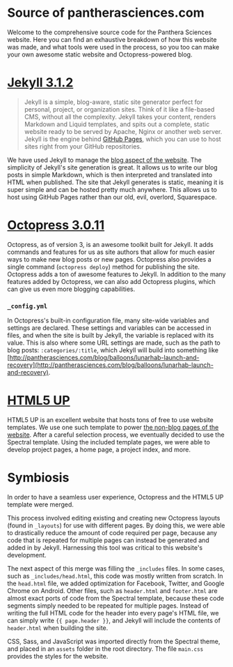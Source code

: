 # Source of pantherasciences.com
Welcome to the comprehensive source code for the Panthera Sciences website. Here you can find an exhaustive breakdown of how this website was made, and what tools were used in the process, so you too can make your own awesome static website and Octopress-powered blog.

# [Jekyll 3.1.2](https://github.com/jekyll/jekyll)
>Jekyll is a simple, blog-aware, static site generator perfect for personal, project, or organization sites. Think of it like a file-based CMS, without all the complexity. Jekyll takes your content, renders Markdown and Liquid templates, and spits out a complete, static website ready to be served by Apache, Nginx or another web server. Jekyll is the engine behind [GitHub Pages](https://pages.github.com/), which you can use to host sites right from your GitHub repositories.

We have used Jekyll to manage the [blog aspect of the website](https://pantherasciences.com/blog). The simplicity of Jekyll's site generation is great. It allows us to write our blog posts in simple Markdown, which is then interpreted and translated into HTML when published. The site that Jekyll generates is static, meaning it is super simple and can be hosted pretty much anywhere. This allows us to host using GitHub Pages rather than our old, evil, overlord, Squarespace.

# [Octopress 3.0.11](https://github.com/octopress/octopress)
Octopress, as of version 3, is an awesome toolkit built for Jekyll. It adds commands and features for us as site authors that allow for much easier ways to make new blog posts or new pages. Octopress also provides a single command (`octopress deploy`) method for publishing the site. Octopress adds a ton of awesome features to Jekyll. In addition to the many features added by Octopress, we can also add Octopress plugins, which can give us even more blogging capabilities.

### `_config.yml`
In Octopress's built-in configuration file, many site-wide variables and settings are declared. These settings and variables can be accessed in files, and when the site is built by Jekyll, the variable is replaced with its value. This is also where some URL settings are made, such as the path to blog posts: `:categories/:title`, which Jekyll will build into something like [http://pantherasciences.com/blog/balloons/lunarhab-launch-and-recovery](http://pantherasciences.com/blog/balloons/lunarhab-launch-and-recovery).

# [HTML5 UP](http://html5up.net)
HTML5 UP is an excellent website that hosts tons of free to use website templates. We use one such template to power [the non-blog pages of the website](https://pantherasciences.com). After a careful selection process, we eventually decided to use the Spectral template. Using the included template pages, we were able to develop project pages, a home page, a project index, and more.

# Symbiosis
In order to have a seamless user experience, Octopress and the HTML5 UP template were merged.

This process involved editing existing and creating new Octopress layouts (found in `_layouts`) for use with different pages. By doing this, we were able to drastically reduce the amount of code required per page, because any code that is repeated for multiple pages can instead be generated and added in by Jekyll. Harnessing this tool was critical to this website's development. 

The next aspect of this merge was filling the `_includes` files. In some cases, such as `_includes/head.html`, this code was mostly written from scratch. In the `head.html` file, we added optimization for Facebook, Twitter, and Google Chrome on Android. Other files, such as `header.html` and `footer.html` are almost exact ports of code from the Spectral template, because these code segments simply needed to be repeated for multiple pages. Instead of writing the full HTML code for the header into every page's HTML file, we can simply write `{{ page.header }}`, and Jekyll will include the contents of `header.html` when building the site.

CSS, Sass, and JavaScript was imported directly from the Spectral theme, and placed in an `assets` folder in the root directory. The file `main.css` provides the styles for the website.
